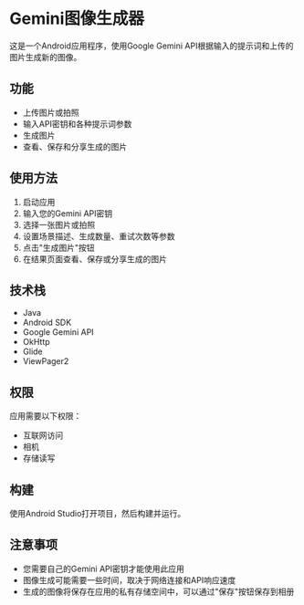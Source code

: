 # Gemini图像生成器

这是一个Android应用程序，使用Google Gemini API根据输入的提示词和上传的图片生成新的图像。

## 功能

- 上传图片或拍照
- 输入API密钥和各种提示词参数
- 生成图片
- 查看、保存和分享生成的图片

## 使用方法

1. 启动应用
2. 输入您的Gemini API密钥
3. 选择一张图片或拍照
4. 设置场景描述、生成数量、重试次数等参数
5. 点击"生成图片"按钮
6. 在结果页面查看、保存或分享生成的图片

## 技术栈

- Java
- Android SDK
- Google Gemini API
- OkHttp
- Glide
- ViewPager2

## 权限

应用需要以下权限：
- 互联网访问
- 相机
- 存储读写

## 构建

使用Android Studio打开项目，然后构建并运行。

## 注意事项

- 您需要自己的Gemini API密钥才能使用此应用
- 图像生成可能需要一些时间，取决于网络连接和API响应速度
- 生成的图像将保存在应用的私有存储空间中，可以通过"保存"按钮保存到相册